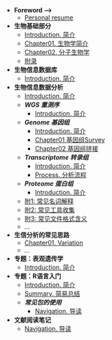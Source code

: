 <!-- menu -->
* **Foreword -->**
    <!-- * [Introduction 前言](Introduction.md) -->
    * [Personal resume](Interview/me.md)
* **生物基础部分**
    <!-- menu_base -->
    * [Introduction. 简介](00.BioBase/Introduction.md)
    * [Chapter01. 生物学简介](00.BioBase/Chapter01.Bio.md)
    * [Chapter02. 分子生物学](00.BioBase/Chapter02.Molecular_Biology.md)
    * [附录](00.BioBase/ChapterN_Appendix.md)
    <!-- menu_base -->
* **生物信息数据库**
    * [Introduction. 简介](database.md)
* **生物信息数据分析**
    * [Introduction. 简介](01.BioInformation/Introduction.md)
    * ***WGS 重测序***
      * [Introduction. 简介](01.BioInformation/01WGS/Introduction.md)
    * ***Genome 基因组***
      * [Introduction. 简介](01.BioInformation/02Genome/Introduction.md)
      * [Chapter01 基因组Survey](01.BioInformation/02Genome/Genome01.Survey.md)
      * [Chapter02 基因组拼接](01.BioInformation/02Genome/Genome02.Assembly.md)
    * ***Transcriptome 转录组***
      * [Introduction. 简介](01.BioInformation/03Transcriptome/Introduction.md)
      * [Process. 分析流程](01.BioInformation/03Transcriptome/process.md)
    * ***Proteome 蛋白组***
      * [Introduction. 简介](01.BioInformation/04Proteome/Introduction.md)
    * [附1: 常见名词解释](01.BioInformation/ChapterN_Appendix01_Glossary.md)
    * [附2: 常见工具收集](01.BioInformation/ChapterN_Appendix02_Tools.md)
    * [附3: 常见文件格式含义](01.BioInformation/ChapterN_Appendix03_File_meaning.md)
    * *...*
* **生信分析的常见思路**
    * [Chapter01. Variation](01.BioInformation/Process/Chapter01.Variation.md)
    * *...*
* **专题：表观遗传学**
    * [Introduction. 简介](01.BioInformation/Topic.Epigenetics/Introduction.md)
* **专题：R语言入门**
    * [Introduction. 简介](Appendix01_R_base/Chapter01.Introduction.md)
    * [Summary. 简易总结](Appendix01_R_base/r-base.md)
    * ***常见包的使用***
      * [Navigation. 导读](Appendix01_R_base/pacages/Introduction.md)
* **文献阅读笔记**
    * [Navigation. 导读](Appendix_PaperNote/Introduction.md)

<!-- * **附 录** -->
<!-- menu -->